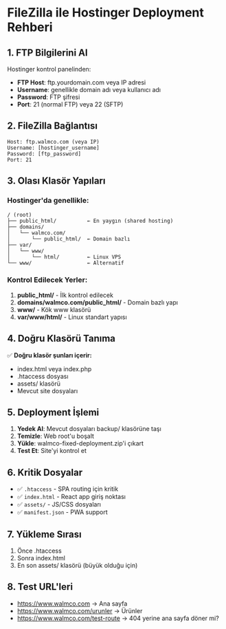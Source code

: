 # FileZilla ile Hostinger Deployment Rehberi

## 1. FTP Bilgilerini Al
Hostinger kontrol panelinden:
- **FTP Host**: ftp.yourdomain.com veya IP adresi
- **Username**: genellikle domain adı veya kullanıcı adı
- **Password**: FTP şifresi
- **Port**: 21 (normal FTP) veya 22 (SFTP)

## 2. FileZilla Bağlantısı
```
Host: ftp.walmco.com (veya IP)
Username: [hostinger_username]
Password: [ftp_password]
Port: 21
```

## 3. Olası Klasör Yapıları

### Hostinger'da genellikle:
```
/ (root)
├── public_html/          ← En yaygın (shared hosting)
├── domains/
│   └── walmco.com/
│       └── public_html/  ← Domain bazlı
├── var/
│   └── www/
│       └── html/         ← Linux VPS
└── www/                  ← Alternatif
```

### Kontrol Edilecek Yerler:
1. **public_html/** - İlk kontrol edilecek
2. **domains/walmco.com/public_html/** - Domain bazlı yapı
3. **www/** - Kök www klasörü
4. **var/www/html/** - Linux standart yapısı

## 4. Doğru Klasörü Tanıma
✅ **Doğru klasör şunları içerir:**
- index.html veya index.php
- .htaccess dosyası
- assets/ klasörü
- Mevcut site dosyaları

## 5. Deployment İşlemi
1. **Yedek Al**: Mevcut dosyaları backup/ klasörüne taşı
2. **Temizle**: Web root'u boşalt
3. **Yükle**: walmco-fixed-deployment.zip'i çıkart
4. **Test Et**: Site'yi kontrol et

## 6. Kritik Dosyalar
- ✅ `.htaccess` - SPA routing için kritik
- ✅ `index.html` - React app giriş noktası
- ✅ `assets/` - JS/CSS dosyaları
- ✅ `manifest.json` - PWA support

## 7. Yükleme Sırası
1. Önce .htaccess
2. Sonra index.html
3. En son assets/ klasörü (büyük olduğu için)

## 8. Test URL'leri
- https://www.walmco.com → Ana sayfa
- https://www.walmco.com/urunler → Ürünler
- https://www.walmco.com/test-route → 404 yerine ana sayfa döner mi?
